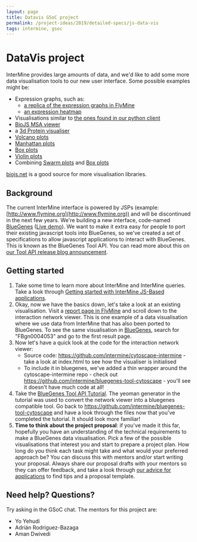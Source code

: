 ```yaml
---
layout: page
title: Datavis GSoC project
permalink: /project-ideas/2019/detailed-specs/js-data-vis
tags: intermine, gsoc
---
```


# DataVis project

InterMine provides large amounts of data, and we'd like to add some more data visualisation tools to our new user interface. Some possible examples might be:

 - Expression graphs, such as:
     - [a replica of the expression graphs in FlyMine](http://www.flymine.org/flymine/portal.do?class=Gene&externalids=FBgn0004053#expression)
     - [an expression heatmap](https://github.com/ebi-gene-expression-group/atlas-heatmap)
 - Visualisations similar to [the ones found in our python client](https://github.com/intermine/intermine-ws-python-docs/blob/master/14-tutorial.ipynb)
 - [BioJS MSA viewer](https://github.com/wilzbach/msa)
 - a [3d Protein visualiser](https://www.npmjs.com/package/bio-pv)
 - [Volcano plots](https://en.wikipedia.org/wiki/Volcano_plot_(statistics))
 - [Manhattan plots](https://en.wikipedia.org/wiki/Manhattan_plot)
 - [Box plots](http://www.physics.csbsju.edu/stats/box2.html)
 - [Violin plots](https://en.wikipedia.org/wiki/Violin_plot)
 - Combining [Swarm plots](https://bl.ocks.org/mbostock/6526445e2b44303eebf21da3b6627320) and [Box plots](http://www.physics.csbsju.edu/stats/box2.html)

[biojs.net](http://biojs.net) is a good source for more visualisation libraries.

## Background

The current InterMine interface is powered by JSPs (example: [http://www.flymine.org](http://www.flymine.org)) and will be discontinued in the next few years. We're building a new interface, code-named [BlueGenes](https://github.com/intermine/bluegenes/) ([Live demo](http://bluegenes.apps.intermine.org/)). We want to make it extra easy for people to port their existing javascript tools into BlueGenes, so we've created a set of specifications to allow javascript applications to interact with BlueGenes. This is known as the BlueGenes Tool API. You can read more about this on [our Tool API release blog announcement](https://intermineorg.wordpress.com/2018/12/03/javascript-everywhere-the-bluegenes-tool-api-version-1-is-released/).

## Getting started

1. Take some time to learn more about InterMine and InterMine queries. Take a look through [Getting started with InterMine JS-Based applications](https://hackmd.io/QvITbTCSQkKWYjE2i_Xj_w#).
2. Okay, now we have the basics down, let's take a look at an existing visualisation. Visit a [report page in FlyMine](http://www.flymine.org/flymine/portal.do?class=Gene&externalids=FBgn0004053#interactions) and scroll down to the interaction network viewer. This is one example of a data visualisation where we use data from InterMine that has also been ported to BlueGenes. To see the same visualisation in [BlueGenes](http://bluegenes.apps.intermine.org/), search for "FBgn0004053" and go to the first result page.
3. Now let's have a quick look at the code for the interaction network viewer:
    - Source code: https://github.com/intermine/cytoscape-intermine - take a look at index.html to see how the visualiser is initialised
    - To include it in bluegenes, we've added a thin wrapper around the cytoscape-intermine repo - check out https://github.com/intermine/bluegenes-tool-cytoscape - you'll see it doesn't have much code at all!
4. Take the [BlueGenes Tool API Tutorial](https://github.com/intermine/bluegenes/blob/dev/tools/docs/tool-api-tutorial.md). The yeoman generator in the tutorial was used to convert the network viewer into a bluegenes compatible tool. Go back to https://github.com/intermine/bluegenes-tool-cytoscape and have a look through the files now that you've completed the tutorial. It should look more familiar!
5. **Time to think about the project proposal**: if you've made it this far, hopefully you have an understanding of the technical requirements to make a BlueGenes data visualisation. Pick a few of the possible visualisations that interest you and start to prepare a project plan.      How long do you think each task might take and what would your preferred approach be? You can discuss this with mentors and/or start writing your proposal. Always share our proposal drafts with your mentors so they can offer feedback, and take a look through [our advice for applications](http://intermine.org/gsoc/guidance/students-applying/) to find tips and a proposal template.

## Need help? Questions?

Try asking in the GSoC chat. The mentors for this project are:

- Yo Yehudi
- Adrián Rodríguez-Bazaga
- Aman Dwivedi
